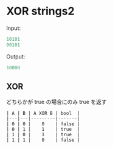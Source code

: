 # XOR strings2

Input:
```go
10101
00101
```

Output:
```go
10000
```

## XOR
どちらかが true の場合にのみ true を返す
```
| A | B | A XOR B | bool  |
|---|---|---------|-------|
| 0 | 0 |    0    | false |
| 0 | 1 |    1    | true  |
| 1 | 0 |    1    | true  |
| 1 | 1 |    0    | false |
```